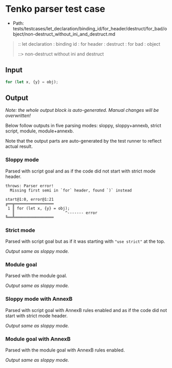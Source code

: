 # Tenko parser test case

- Path: tests/testcases/let_declaration/binding_id/for_header/destruct/for_bad/object/non-destruct_without_ini_and_destruct.md

> :: let declaration : binding id : for header : destruct : for bad : object
>
> ::> non-destruct without ini and destruct

## Input

`````js
for (let x, {y} = obj);
`````

## Output

_Note: the whole output block is auto-generated. Manual changes will be overwritten!_

Below follow outputs in five parsing modes: sloppy, sloppy+annexb, strict script, module, module+annexb.

Note that the output parts are auto-generated by the test runner to reflect actual result.

### Sloppy mode

Parsed with script goal and as if the code did not start with strict mode header.

`````
throws: Parser error!
  Missing first semi in `for` header, found `)` instead

start@1:0, error@1:21
╔══╦═════════════════
 1 ║ for (let x, {y} = obj);
   ║                      ^------- error
╚══╩═════════════════

`````

### Strict mode

Parsed with script goal but as if it was starting with `"use strict"` at the top.

_Output same as sloppy mode._

### Module goal

Parsed with the module goal.

_Output same as sloppy mode._

### Sloppy mode with AnnexB

Parsed with script goal with AnnexB rules enabled and as if the code did not start with strict mode header.

_Output same as sloppy mode._

### Module goal with AnnexB

Parsed with the module goal with AnnexB rules enabled.

_Output same as sloppy mode._
